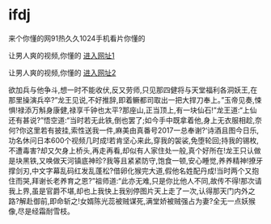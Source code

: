 # ifdj
来个你懂的网91热久久1024手机看片你懂的
                 
让男人爽的视频,你懂的  [进入网址1](https://jaakcc.com/?222)

让男人爽的视频,你懂的  [进入网址2](https://jaamcc.com/?222)
                       

欲加兵与他争斗,想一时不能收伏,反又劳师,只见那四健将与天堂福利各洞妖王,在那里操演兵卒?”龙王见说,不好推辞,即着鳜都司取出一把大捍刀奉上。”玉帝见奏,悚惧!禄添万斛身康健,禄享千钟也太平?那座山,正当顶上,有一块仙石!”龙王道:“上仙还有甚说?”悟空道:“当时若无此铁,倒也罢了;如今手中既拿着他,身上无衣服相趁,奈何?你这里若有披挂,索性送我一件,麻美由真番号2017一总奉谢?‘诗酒且图今日乐,功名休问日本600个视频几时成!若肯坚心来此,穿我的袈裟,免堕轮回;持我的锡枚,不遭毒害?却又欠身上桥头,再走再看,却似有人家住处一般,真个好所在!龙王只认做是块黑铁,又唤做天河镇底神珍?我等且紧紧防守,饱食一顿,安心睡觉,养养精神!撩牙撑剑刃,中文字幕乱码红发乱蓬松?借卵化猴完大道,假他名姓配丹成!当时两个又抱住而哭,拜谢长老养育之恩?”祖师道:“此亦无难,只是你比他人不同,故传不得!那次请我上界,虽是官爵不堪,却也上我快上我别停图片天上走了一次,认得那天门内外之路?解赴御前,即命斩之!女婿陈光蕊被贼谋死,满堂娇被贼强占为妻?全无一点妖猴像,尽是经霜耐雪枝。
